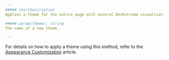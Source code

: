 ```yaml
---
##### shortDescription
Applies a theme for the entire page with several DevExtreme visualization widgets.

##### param(theme): string
The name of a new theme.

---
```

For details on how to apply a theme using this method, refer to the [Appearance Customization](/concepts/20%20Data%20Visualization/40%20Common/70%20Appearance%20Customization/0%20Themes '/Documentation/Guide/Data_Visualization/Common/Appearance_Customization/#Themes') article.